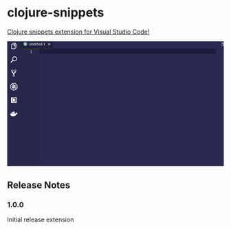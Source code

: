 
#  clojure-snippets 
 
[Clojure snippets extension for Visual Studio Code!](https://marketplace.visualstudio.com/items?itemName=leocardoso94.clojure-snippets)
  
![gif](https://raw.githubusercontent.com/Leocardoso94/clojure-snippets/master/gifs/mygif.gif)
  
##  Release Notes

###  1.0.0

Initial release extension